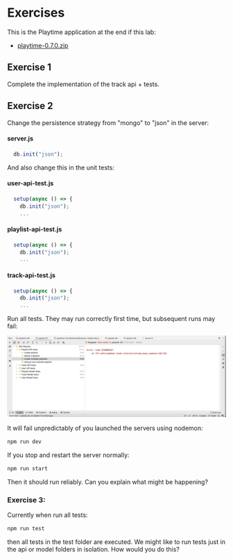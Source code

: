 # Exercises

This is the Playtime application at the end if this lab:

- [playtime-0.7.0.zip](archives/playtime-0.7-0.zip)

## Exercise 1

Complete the implementation of the track api + tests.

## Exercise 2

Change the persistence strategy from "mongo" to "json" in the server:

#### server.js

~~~javascript
  db.init("json");
~~~

And also change this in the unit tests:

#### user-api-test.js

~~~javascript
  setup(async () => {
    db.init("json");
    ...
~~~

#### playlist-api-test.js

~~~javascript
  setup(async () => {
    db.init("json");
    ...
~~~

#### track-api-test.js

~~~javascript
  setup(async () => {
    db.init("json");
    ...
~~~

Run all tests. They may run correctly first time, but subsequent runs may fail:

![](img/09.png)

It will fail unpredictably of you launched the servers using nodemon:

~~~bash
npm run dev
~~~

If you stop and restart the server normally:

~~~bash
npm run start
~~~

Then it should run reliably. Can you explain what might be happening?



### Exercise 3:

Currently when run all tests:

~~~bash
npm run test
~~~

then all tests in the test folder are executed. We might like to run tests just in the api or model folders in isolation. How would you do this?
